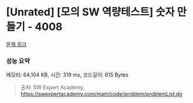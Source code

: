 # [Unrated] [모의 SW 역량테스트] 숫자 만들기 - 4008 

[문제 링크](https://swexpertacademy.com/main/code/problem/problemDetail.do?contestProbId=AWIeRZV6kBUDFAVH) 

### 성능 요약

메모리: 64,104 KB, 시간: 319 ms, 코드길이: 615 Bytes



> 출처: SW Expert Academy, https://swexpertacademy.com/main/code/problem/problemList.do